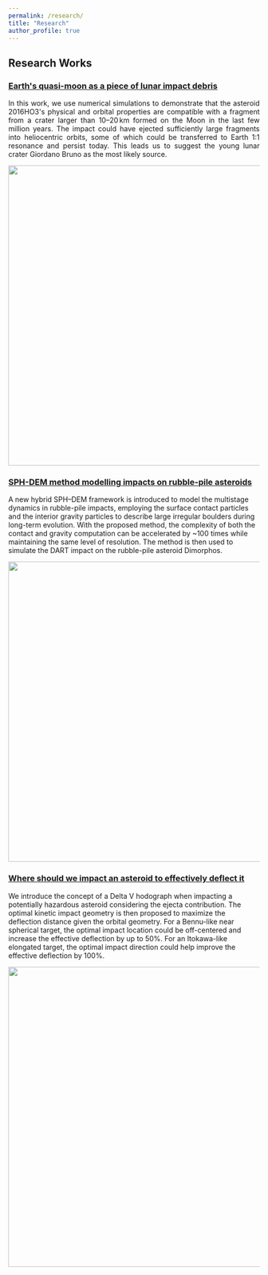 ```yaml
---
permalink: /research/
title: "Research"
author_profile: true
---
```


## Research Works

### <a href="https://www.nature.com/articles/s41550-024-02258-z" target="_blank">Earth's quasi-moon as a piece of lunar impact debris</a>

<p align="justify">
In this work, we use numerical simulations to demonstrate that the asteroid 2016HO3's physical and orbital properties are compatible with a fragment from a crater larger than 10–20 km formed on the Moon in the last few million years. The impact could have ejected sufficiently large fragments into heliocentric orbits, some of which could be transferred to Earth 1:1 resonance and persist today. This leads us to suggest the young lunar crater Giordano Bruno as the most likely source.
</p>

<img src="https://jiaoyf-thu.github.io/images/fig3.png"  width="600">

### <a href="https://doi.org/10.1093/mnras/stad3888" target="_blank">SPH-DEM method modelling impacts on rubble-pile asteroids</a>

A new hybrid SPH–DEM framework is introduced to model the multistage dynamics in rubble-pile impacts, employing the surface contact particles and the interior gravity particles to describe large irregular boulders during long-term evolution. With the proposed method, the complexity of both the contact and gravity computation can be accelerated by ~100 times while maintaining the same level of resolution. The method is then used to simulate the DART impact on the rubble-pile asteroid Dimorphos.

<img src="https://jiaoyf-thu.github.io/images/fig2.png"  width="600">

### <a href="https://arc.aiaa.org/doi/10.2514/1.G006876" target="_blank">Where should we impact an asteroid to effectively deflect it</a>

We introduce the concept of a Delta V hodograph when impacting a potentially hazardous asteroid considering the ejecta contribution. The optimal kinetic impact geometry is then proposed to maximize the deflection distance given the orbital geometry. For a Bennu-like near spherical target, the optimal impact location could be off-centered and increase the effective deflection by up to 50%. For an Itokawa-like elongated target, the optimal impact direction could help improve the effective deflection by 100%.

<img src="https://jiaoyf-thu.github.io/images/fig1.png"  width="600">
